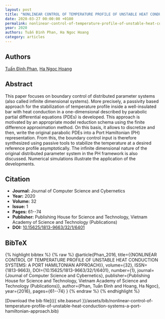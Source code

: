 ```yaml
---
layout: post
title: "NONLINEAR CONTROL OF TEMPERATURE PROFILE OF UNSTABLE HEAT CONDUCTION SYSTEMS: A PORT HAMILTONIAN APPROACH"
date: 2020-03-27 00:00:00 +0100
permalink: nonlinear-control-of-temperature-profile-of-unstable-heat-conduction-systems-a-port-hamiltonian-approach
year: 2020
authors: Tuấn Đình Phan, Ha Ngoc Hoang
category: articles
---
```

 
## Authors
[Tuấn Đình Phan](authors/tuan-dinh-phan), [Ha Ngoc Hoang](authors/ngoc-ha-hoang)
 
## Abstract
This paper focuses on boundary control of distributed parameter systems (also called infinite dimensional systems). More precisely, a passivity based approach for the stabilization of temperature profile inside a well-insulated bar with heat conduction in a one-dimensional described by parabolic partial differential equations (PDEs) is developed. This approach is motivated by an appropriate model reduction schema using the finite difference approximation method. On this basis, it allows to discretize and then, write the original parabolic PDEs into a Port Hamiltonian (PH) representation. From this, the boundary control input is therefore synthesized using passive tools to stabilize the temperature at a desired reference profile asymptotically. The infinite dimensional nature of the original distributed parameter system in the PH framework is also discussed. Numerical simulations illustrate the application of the developments.
 
## Citation
- **Journal:** Journal of Computer Science and Cybernetics
- **Year:** 2020
- **Volume:** 32
- **Issue:** 1
- **Pages:** 61--74
- **Publisher:** Publishing House for Science and Technology, Vietnam Academy of Science and Technology (Publications)
- **DOI:** [10.15625/1813-9663/32/1/6401](https://doi.org/10.15625/1813-9663/32/1/6401)
 
## BibTeX
{% highlight bibtex %}
{% raw %}
@article{Phan_2016,
  title={{NONLINEAR CONTROL OF TEMPERATURE PROFILE OF UNSTABLE HEAT CONDUCTION SYSTEMS: A PORT HAMILTONIAN APPROACH}},
  volume={32},
  ISSN={1813-9663},
  DOI={10.15625/1813-9663/32/1/6401},
  number={1},
  journal={Journal of Computer Science and Cybernetics},
  publisher={Publishing House for Science and Technology, Vietnam Academy of Science and Technology (Publications)},
  author={Phan, Tuấn Đình and Hoang, Ha Ngoc},
  year={2016},
  pages={61--74}
}
{% endraw %}
{% endhighlight %}
 
[Download the bib file]({{ site.baseurl }}/assets/bib/nonlinear-control-of-temperature-profile-of-unstable-heat-conduction-systems-a-port-hamiltonian-approach.bib)
 
